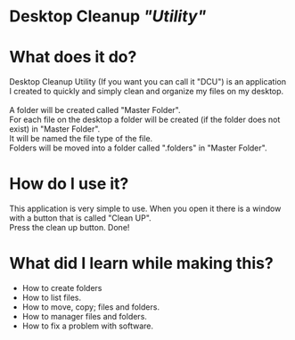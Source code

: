 # Desktop Cleanup <i>"Utility"</i>

<h1>What does it do?</h1>
Desktop Cleanup Utility (If you want you can call it "DCU") is an application I created to quickly and simply clean and organize my files on my desktop.<br>
<br>
A folder will be created called "Master Folder".<br>
For each file on the desktop a folder will be created (if the folder does not exist) in "Master Folder".<br>
It will be named the file type of the file.<br>
Folders will be moved into a folder called ".folders" in "Master Folder".<br>
<h1>How do I use it?</h1>
This application is very simple to use. When you open it there is a window with a button that is called "Clean UP".<br>
Press the clean up button. Done!<br>
<h1>What did I learn while making this?</h1> 
<ul>
<li>How to create folders</li>
<li>How to list files.</li>
<li>How to move, copy; files and folders.</li>
<li>How to manager files and folders.</li>
<li>How to fix a problem with software.</li>
</ul>
